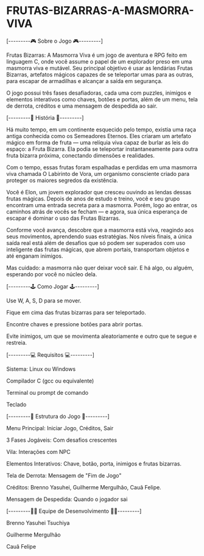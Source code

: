 # FRUTAS-BIZARRAS-A-MASMORRA-VIVA

[---------🎮 Sobre o Jogo 🎮---------]

Frutas Bizarras: A Masmorra Viva é um jogo de aventura e RPG feito em linguagem C, onde você assume o papel de um explorador preso em uma masmorra viva e mutável. Seu principal objetivo é usar as lendárias Frutas Bizarras, artefatos mágicos capazes de se teleportar umas para as outras, para escapar de armadilhas e alcançar a saída em segurança.

O jogo possui três fases desafiadoras, cada uma com puzzles, inimigos e elementos interativos como chaves, botões e portas, além de um menu, tela de derrota, créditos e uma mensagem de despedida ao sair.

[---------📖 História 📖---------]

Há muito tempo, em um continente esquecido pelo tempo, existia uma raça antiga conhecida como os Semeadores Eternos. Eles criaram um artefato mágico em forma de fruta — uma relíquia viva capaz de burlar as leis do espaço: a Fruta Bizarra. Ela podia se teleportar instantaneamente para outra fruta bizarra próxima, conectando dimensões e realidades.

Com o tempo, essas frutas foram espalhadas e perdidas em uma masmorra viva chamada O Labirinto de Vora, um organismo consciente criado para proteger os maiores segredos da existência.

Você é Elon, um jovem explorador que cresceu ouvindo as lendas dessas frutas mágicas. Depois de anos de estudo e treino, você e seu grupo encontram uma entrada secreta para a masmorra. Porém, logo ao entrar, os caminhos atrás de vocês se fecham — e agora, sua única esperança de escapar é dominar o uso das Frutas Bizarras.

Conforme você avança, descobre que a masmorra está viva, reagindo aos seus movimentos, aprendendo suas estratégias. Nos níveis finais, a única saída real está além de desafios que só podem ser superados com uso inteligente das frutas mágicas, que abrem portais, transportam objetos e até enganam inimigos.

Mas cuidado: a masmorra não quer deixar você sair. E há algo, ou alguém, esperando por você no núcleo dela.

[---------🕹️ Como Jogar 🕹️---------]

Use W, A, S, D para se mover.

Fique em cima das frutas bizarras para ser teleportado.

Encontre chaves e pressione botões para abrir portas.

Evite inimigos, um que se movimenta aleatoriamente e outro que te segue e restreia.

[---------💻 Requisitos 💻---------]

Sistema: Linux ou Windows

Compilador C (gcc ou equivalente)

Terminal ou prompt de comando

Teclado

[---------🧱 Estrutura do Jogo 🧱---------]

Menu Principal: Iniciar Jogo, Créditos, Sair

3 Fases Jogáveis: Com desafios crescentes

Vila: Interações com NPC

Elementos Interativos: Chave, botão, porta, inimigos e frutas bizarras.

Tela de Derrota: Mensagem de "Fim de Jogo"

Créditos: Brenno Yasuhei, Guilherme Mergulhão, Cauã Felipe.

Mensagem de Despedida: Quando o jogador sai

[---------👨‍💻 Equipe de Desenvolvimento 👨‍💻---------]

Brenno Yasuhei Tsuchiya

Guilherme Mergulhão

Cauã Felipe
